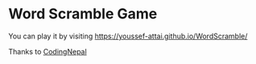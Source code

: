 # Word Scramble Game

You can play it by visiting https://youssef-attai.github.io/WordScramble/

Thanks to [CodingNepal](https://www.youtube.com/c/CodingNepal)

